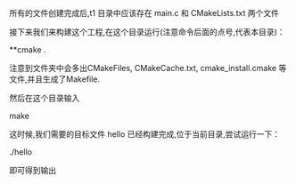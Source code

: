 所有的文件创建完成后,t1 目录中应该存在 main.c 和 CMakeLists.txt 两个文件

接下来我们来构建这个工程,在这个目录运行(注意命令后面的点号,代表本目录)：

**cmake .     

注意到文件夹中会多出CMakeFiles, CMakeCache.txt, cmake_install.cmake 等文件,并且生成了Makefile.

然后在这个目录输入 

make 

这时候,我们需要的目标文件 hello 已经构建完成,位于当前目录,尝试运行一下：

./hello

即可得到输出
